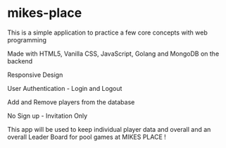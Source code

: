 # mikes-place

This is a simple application to practice a few core concepts with web programming

Made with HTML5, Vanilla CSS, JavaScript, Golang and MongoDB on the backend 

Responsive Design

User Authentication - Login and Logout

Add and Remove players from the database

No Sign up - Invitation Only

This app will be used to keep individual player data and overall and an overall Leader Board for pool games at MIKES PLACE !
